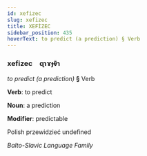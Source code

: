 ```yaml
---
id: xefizec
slug: xefizec
title: XEFİZEC
sidebar_position: 435
hoverText: to predict (a prediction) § Verb
---
```


### xefizec&emsp;<span kind="abugida">ɋɿɤɟⱴ̄ɿ</span>

*to predict (a prediction)* **§** Verb

**Verb**: to predict

**Noun**: a prediction

**Modifier**: predictable

Polish przewidzieć undefined

*Balto-Slavic Language Family*